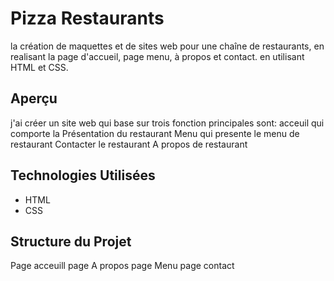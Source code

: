
# Pizza Restaurants
la création de maquettes et de sites web pour une chaîne de restaurants, en realisant la page d'accueil, page menu, à propos et contact. en utilisant HTML et CSS.


## Aperçu

j'ai créer un site web qui base sur trois fonction principales sont:
 acceuil qui comporte la Présentation du restaurant
Menu qui presente le menu de restaurant
Contacter le restaurant
A propos de restaurant

## Technologies Utilisées

- HTML
- CSS

## Structure du Projet
Page acceuill
page A propos
page Menu
page contact
